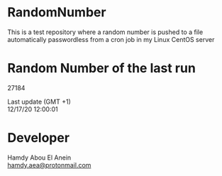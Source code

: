 # RandomNumber    
This is a test repository where a random number is pushed to a file automatically passwordless from a cron job in my Linux CentOS server    
# Random Number of the last run   
27184
      
Last update (GMT +1)    
12/17/20 12:00:01
# Developer    
Hamdy Abou El Anein   
hamdy.aea@protonmail.com
